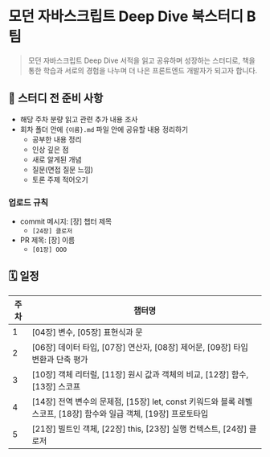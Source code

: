 # 모던 자바스크립트 Deep Dive 북스터디 B팀
> 모던 자바스크립트 Deep Dive 서적을 읽고 공유하며 성장하는 스터디로, 책을 통한 학습과 서로의 경험을 나누며 더 나은 프론트엔드 개발자가 되고자 합니다.


## 📌 스터디 전 준비 사항
- 해당 주차 분량 읽고 관련 추가 내용 조사
- 회차 폴더 안에 `{이름}.md` 파일 안에 공유할 내용 정리하기
  - 공부한 내용 정리
  - 인상 깊은 점
  - 새로 알게된 개념
  - 질문(면접 질문 느낌)
  - 토론 주제 적어오기
### 업로드 규칙
- commit 메시지: [장] 챕터 제목
  - `[24장] 클로저`
- PR 제목: [장] 이름
  - `[01장] OOO`



## 🗓️ 일정
| **주차** | **챕터명** |
| -------- | ---------- |
| 1 | [04장] 변수, [05장] 표현식과 문 | | |
| 2 | [06장] 데이터 타입, [07장] 연산자, [08장] 제어문, [09장] 타입 변환과 단축 평가 |
| 3 | [10장] 객체 리터럴, [11장] 원시 값과 객체의 비교, [12장] 함수, [13장] 스코프 |
| 4 | [14장] 전역 변수의 문제점, [15장] let, const 키워드와 블록 레벨 스코프, [18장] 함수와 일급 객체, [19장] 프로토타입 |
| 5 | [21장] 빌트인 객체, [22장] this, [23장] 실행 컨텍스트, [24장] 클로저 |


